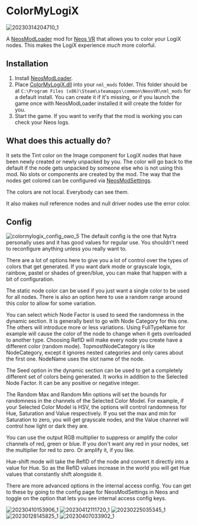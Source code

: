 # ColorMyLogiX

![20230314204710_1](https://user-images.githubusercontent.com/14206961/230007411-8b7b9387-019b-4918-8974-8b7c8553f367.jpg)

A [NeosModLoader](https://github.com/zkxs/NeosModLoader) mod for [Neos VR](https://neos.com/) that allows you to color your LogiX nodes. This makes the LogiX experience *much* more colorful.

## Installation
1. Install [NeosModLoader](https://github.com/zkxs/NeosModLoader).
1. Place [ColorMyLogiX.dll](https://github.com/Nytra/NeosColorMyLogiX/releases/latest/download/ColorMyLogiX.dll) into your `nml_mods` folder. This folder should be at `C:\Program Files (x86)\Steam\steamapps\common\NeosVR\nml_mods` for a default install. You can create it if it's missing, or if you launch the game once with NeosModLoader installed it will create the folder for you.
1. Start the game. If you want to verify that the mod is working you can check your Neos logs.

## What does this actually do?
It sets the Tint color on the Image component for LogiX nodes that have been newly created or newly unpacked by you. The color will go back to the default if the node gets unpacked by someone else who is not using this mod. No slots or components are created by the mod. The way that the nodes get colored can be configured via [NeosModSettings](https://github.com/badhaloninja/NeosModSettings).

The colors are not local. Everybody can see them.

It also makes null reference nodes and null driver nodes use the error color.

## Config
![colormylogix_config_owo_5](https://user-images.githubusercontent.com/14206961/230703292-3a023bb8-53b3-49e8-b2ec-d0c5158e0e1a.png)
The default config is the one that Nytra personally uses and it has good values for regular use. You shouldn't need to reconfigure anything unless you really want to.

There are a lot of options here to give you a lot of control over the types of colors that get generated. If you want dark mode or grayscale logix, rainbow, pastel or shades of green/blue, you can make that happen with a bit of configuration.

The static node color can be used if you just want a single color to be used for all nodes. There is also an option here to use a random range around this color to allow for some variation.

You can select which Node Factor is used to seed the randomness in the dynamic section. It is generally best to go with Node Category for this one. The others will introduce more or less variations. Using FullTypeName for example will cause the color of the node to change when it gets overloaded to another type. Choosing RefID will make every node you create have a different color (random mode). TopmostNodeCategory is like NodeCategory, except it ignores nested categories and only cares about the first one. NodeName uses the slot name of the node.

The Seed option in the dynamic section can be used to get a completely different set of colors being generated. It works in addition to the Selected Node Factor. It can be any positive or negative integer.

The Random Max and Random Min options will set the bounds for randomness in the channels of the Selected Color Model. For example, if your Selected Color Model is HSV, the options will control randomness for Hue, Saturation and Value respectively. If you set the max and min for Saturation to zero, you will get grayscale nodes, and the Value channel will control how light or dark they are.

You can use the output RGB multiplier to suppress or amplify the color channels of red, green or blue. If you don't want any red in your nodes, set the multiplier for red to zero. Or amplify it, if you like.

Hue-shift mode will take the RefID of the node and convert it directly into a value for Hue. So as the RefID values increase in the world you will get Hue values that constantly shift alongside it.

There are more advanced options in the internal access config. You can get to these by going to the config page for NeosModSettings in Neos and toggle on the option that lets you see internal access config keys.

![20230410153906_1](https://user-images.githubusercontent.com/14206961/231432280-326c448d-84c1-4874-95f4-23c710b939e5.jpg)
![20230412111720_1](https://user-images.githubusercontent.com/14206961/231432333-337ac6dd-23f1-4358-aacb-b54569e68d2d.jpg)
![20230225035345_1](https://user-images.githubusercontent.com/14206961/230007717-d8d3ffbf-9e50-48d0-a5f4-0c91dc91d67f.jpg)
![20230128145825_1](https://user-images.githubusercontent.com/14206961/230704434-b7b8f450-c0f1-4865-8b9f-6fdfed30abe2.jpg)
![20230407033902_1](https://user-images.githubusercontent.com/14206961/230702924-0649d190-b838-4edd-bfab-fd218fa5ac22.jpg)

